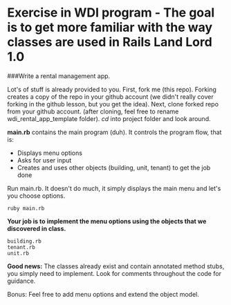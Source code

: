 Exercise in WDI program - The goal is to get more familiar with the way classes are used in Rails
Land Lord 1.0
=============


###Write a rental management app.

Lot's of stuff is already provided to you. First, fork me (this repo). Forking creates a copy of the repo in your github account (we didn't really cover forking in the github lesson, but you get the idea). Next, clone forked repo from your github account. (after cloning, feel free to rename wdi_rental_app_template folder). *cd* into project folder and look around.

**main.rb** contains the main program (duh). It controls the program flow, that is:

- Displays menu options
- Asks for user input
- Creates and uses other objects (building, unit, tenant) to get the job done 

Run main.rb. It doesn't do much, it simply displays the main menu and let's you choose options.

	ruby main.rb
	
**Your job is to implement the menu options using the objects that we discovered in class.**

	building.rb
	tenant.rb
	unit.rb
	
**Good news:** The classes already exist and contain annotated method stubs, you simply need to implement. Look for comments throughout the code for guidance.

Bonus: Feel free to add menu options and extend the object model.		
	






